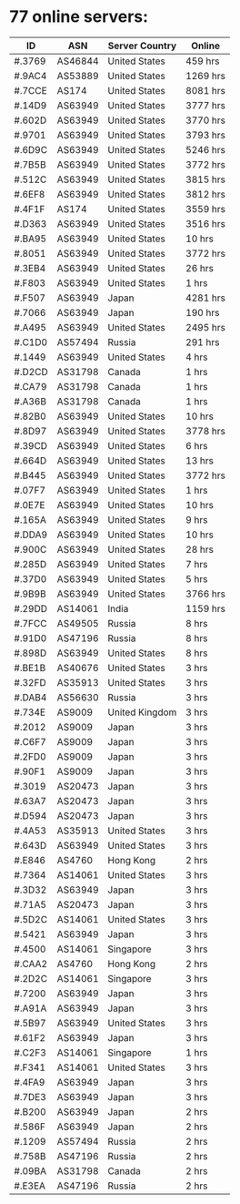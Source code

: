 # 77 online servers:

| ID | ASN | Server Country | Online |
| ------ | ------ | ------ | ------ |
| #.3769 | AS46844 | United States | 459 hrs |
| #.9AC4 | AS53889 | United States | 1269 hrs |
| #.7CCE | AS174 | United States | 8081 hrs |
| #.14D9 | AS63949 | United States | 3777 hrs |
| #.602D | AS63949 | United States | 3770 hrs |
| #.9701 | AS63949 | United States | 3793 hrs |
| #.6D9C | AS63949 | United States | 5246 hrs |
| #.7B5B | AS63949 | United States | 3772 hrs |
| #.512C | AS63949 | United States | 3815 hrs |
| #.6EF8 | AS63949 | United States | 3812 hrs |
| #.4F1F | AS174 | United States | 3559 hrs |
| #.D363 | AS63949 | United States | 3516 hrs |
| #.BA95 | AS63949 | United States | 10 hrs |
| #.8051 | AS63949 | United States | 3772 hrs |
| #.3EB4 | AS63949 | United States | 26 hrs |
| #.F803 | AS63949 | United States | 1 hrs |
| #.F507 | AS63949 | Japan | 4281 hrs |
| #.7066 | AS63949 | Japan | 190 hrs |
| #.A495 | AS63949 | United States | 2495 hrs |
| #.C1D0 | AS57494 | Russia | 291 hrs |
| #.1449 | AS63949 | United States | 4 hrs |
| #.D2CD | AS31798 | Canada | 1 hrs |
| #.CA79 | AS31798 | Canada | 1 hrs |
| #.A36B | AS31798 | Canada | 1 hrs |
| #.82B0 | AS63949 | United States | 10 hrs |
| #.8D97 | AS63949 | United States | 3778 hrs |
| #.39CD | AS63949 | United States | 6 hrs |
| #.664D | AS63949 | United States | 13 hrs |
| #.B445 | AS63949 | United States | 3772 hrs |
| #.07F7 | AS63949 | United States | 1 hrs |
| #.0E7E | AS63949 | United States | 10 hrs |
| #.165A | AS63949 | United States | 9 hrs |
| #.DDA9 | AS63949 | United States | 10 hrs |
| #.900C | AS63949 | United States | 28 hrs |
| #.285D | AS63949 | United States | 7 hrs |
| #.37D0 | AS63949 | United States | 5 hrs |
| #.9B9B | AS63949 | United States | 3766 hrs |
| #.29DD | AS14061 | India | 1159 hrs |
| #.7FCC | AS49505 | Russia | 8 hrs |
| #.91D0 | AS47196 | Russia | 8 hrs |
| #.898D | AS63949 | United States | 8 hrs |
| #.BE1B | AS40676 | United States | 3 hrs |
| #.32FD | AS35913 | United States | 3 hrs |
| #.DAB4 | AS56630 | Russia | 3 hrs |
| #.734E | AS9009 | United Kingdom | 3 hrs |
| #.2012 | AS9009 | Japan | 3 hrs |
| #.C6F7 | AS9009 | Japan | 3 hrs |
| #.2FD0 | AS9009 | Japan | 3 hrs |
| #.90F1 | AS9009 | Japan | 3 hrs |
| #.3019 | AS20473 | Japan | 3 hrs |
| #.63A7 | AS20473 | Japan | 3 hrs |
| #.D594 | AS20473 | Japan | 3 hrs |
| #.4A53 | AS35913 | United States | 3 hrs |
| #.643D | AS63949 | United States | 3 hrs |
| #.E846 | AS4760 | Hong Kong | 2 hrs |
| #.7364 | AS14061 | United States | 3 hrs |
| #.3D32 | AS63949 | Japan | 3 hrs |
| #.71A5 | AS20473 | Japan | 3 hrs |
| #.5D2C | AS14061 | United States | 3 hrs |
| #.5421 | AS63949 | Japan | 3 hrs |
| #.4500 | AS14061 | Singapore | 3 hrs |
| #.CAA2 | AS4760 | Hong Kong | 2 hrs |
| #.2D2C | AS14061 | Singapore | 3 hrs |
| #.7200 | AS63949 | Japan | 3 hrs |
| #.A91A | AS63949 | Japan | 3 hrs |
| #.5B97 | AS63949 | United States | 3 hrs |
| #.61F2 | AS63949 | Japan | 3 hrs |
| #.C2F3 | AS14061 | Singapore | 1 hrs |
| #.F341 | AS14061 | United States | 3 hrs |
| #.4FA9 | AS63949 | Japan | 3 hrs |
| #.7DE3 | AS63949 | Japan | 3 hrs |
| #.B200 | AS63949 | Japan | 2 hrs |
| #.586F | AS63949 | Japan | 2 hrs |
| #.1209 | AS57494 | Russia | 2 hrs |
| #.758B | AS47196 | Russia | 2 hrs |
| #.09BA | AS31798 | Canada | 2 hrs |
| #.E3EA | AS47196 | Russia | 2 hrs |

